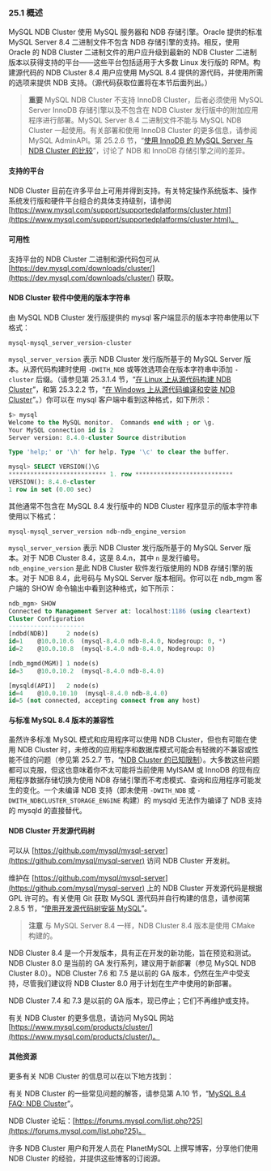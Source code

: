 ### 25.1 概述

MySQL NDB Cluster 使用 MySQL 服务器和 NDB 存储引擎。Oracle 提供的标准 MySQL Server 8.4 二进制文件不包含 NDB 存储引擎的支持。相反，使用 Oracle 的 NDB Cluster 二进制文件的用户应升级到最新的 NDB Cluster 二进制版本以获得支持的平台——这些平台包括适用于大多数 Linux 发行版的 RPM。构建源代码的 NDB Cluster 8.4 用户应使用 MySQL 8.4 提供的源代码，并使用所需的选项来提供 NDB 支持。（源代码获取位置将在本节后面列出。）

> **重要**
> MySQL NDB Cluster 不支持 InnoDB Cluster，后者必须使用 MySQL Server InnoDB 存储引擎以及不包含在 NDB Cluster 发行版中的附加应用程序进行部署。MySQL Server 8.4 二进制文件不能与 MySQL NDB Cluster 一起使用。有关部署和使用 InnoDB Cluster 的更多信息，请参阅 MySQL AdminAPI。第 25.2.6 节，“[使用 InnoDB 的 MySQL Server 与 NDB Cluster 的比较](#mysql-server-using-innodb-compared-with-ndb-cluster)”，讨论了 NDB 和 InnoDB 存储引擎之间的差异。

#### 支持的平台

NDB Cluster 目前在许多平台上可用并得到支持。有关特定操作系统版本、操作系统发行版和硬件平台组合的具体支持级别，请参阅 [https://www.mysql.com/support/supportedplatforms/cluster.html](https://www.mysql.com/support/supportedplatforms/cluster.html)。

#### 可用性

支持平台的 NDB Cluster 二进制和源代码包可从 [https://dev.mysql.com/downloads/cluster/](https://dev.mysql.com/downloads/cluster/) 获取。

#### NDB Cluster 软件中使用的版本字符串

由 MySQL NDB Cluster 发行版提供的 mysql 客户端显示的版本字符串使用以下格式：

```
mysql-mysql_server_version-cluster
```

`mysql_server_version` 表示 NDB Cluster 发行版所基于的 MySQL Server 版本。从源代码构建时使用 `-DWITH_NDB` 或等效选项会在版本字符串中添加 `-cluster` 后缀。（请参见第 25.3.1.4 节，“[在 Linux 上从源代码构建 NDB Cluster](#building-ndb-cluster-from-source-on-linux)”，和第 25.3.2.2 节，“[在 Windows 上从源代码编译和安装 NDB Cluster](#compiling-and-installing-ndb-cluster-from-source-on-windows)”。）你可以在 mysql 客户端中看到这种格式，如下所示：

```sql
$> mysql
Welcome to the MySQL monitor.  Commands end with ; or \g.
Your MySQL connection id is 2
Server version: 8.4.0-cluster Source distribution

Type 'help;' or '\h' for help. Type '\c' to clear the buffer.

mysql> SELECT VERSION()\G
*************************** 1. row ***************************
VERSION(): 8.4.0-cluster
1 row in set (0.00 sec)
```

其他通常不包含在 MySQL 8.4 发行版中的 NDB Cluster 程序显示的版本字符串使用以下格式：

```
mysql-mysql_server_version ndb-ndb_engine_version
```

`mysql_server_version` 表示 NDB Cluster 发行版所基于的 MySQL Server 版本。对于 NDB Cluster 8.4，这是 8.4.n，其中 `n` 是发行编号。`ndb_engine_version` 是此 NDB Cluster 软件发行版使用的 NDB 存储引擎的版本。对于 NDB 8.4，此号码与 MySQL Server 版本相同。你可以在 ndb_mgm 客户端的 SHOW 命令输出中看到这种格式，如下所示：

```sql
ndb_mgm> SHOW
Connected to Management Server at: localhost:1186 (using cleartext)
Cluster Configuration
---------------------
[ndbd(NDB)]     2 node(s)
id=1    @10.0.10.6  (mysql-8.4.0 ndb-8.4.0, Nodegroup: 0, *)
id=2    @10.0.10.8  (mysql-8.4.0 ndb-8.4.0, Nodegroup: 0)

[ndb_mgmd(MGM)] 1 node(s)
id=3    @10.0.10.2  (mysql-8.4.0 ndb-8.4.0)

[mysqld(API)]   2 node(s)
id=4    @10.0.10.10  (mysql-8.4.0 ndb-8.4.0)
id=5 (not connected, accepting connect from any host)
```

#### 与标准 MySQL 8.4 版本的兼容性

虽然许多标准 MySQL 模式和应用程序可以使用 NDB Cluster，但也有可能在使用 NDB Cluster 时，未修改的应用程序和数据库模式可能会有轻微的不兼容或性能不佳的问题（参见第 25.2.7 节，“[NDB Cluster 的已知限制](#known-limitations-of-ndb-cluster)）。大多数这些问题都可以克服，但这也意味着你不太可能将当前使用 MyISAM 或 InnoDB 的现有应用程序数据存储切换为使用 NDB 存储引擎而不考虑模式、查询和应用程序可能发生的变化。一个未编译 NDB 支持（即未使用 `-DWITH_NDB` 或 `-DWITH_NDBCLUSTER_STORAGE_ENGINE` 构建）的 mysqld 无法作为编译了 NDB 支持的 mysqld 的直接替代。

#### NDB Cluster 开发源代码树

可以从 [https://github.com/mysql/mysql-server](https://github.com/mysql/mysql-server) 访问 NDB Cluster 开发树。

维护在 [https://github.com/mysql/mysql-server](https://github.com/mysql/mysql-server) 上的 NDB Cluster 开发源代码是根据 GPL 许可的。有关使用 Git 获取 MySQL 源代码并自行构建的信息，请参阅第 2.8.5 节，“[使用开发源代码树安装 MySQL](#installing-mysql-using-a-development-source-tree)”。

> **注意**
> 与 MySQL Server 8.4 一样，NDB Cluster 8.4 版本是使用 CMake 构建的。

NDB Cluster 8.4 是一个开发版本，具有正在开发的新功能，旨在预览和测试。NDB Cluster 8.0 是当前的 GA 发行系列，建议用于新部署（参见 MySQL NDB Cluster 8.0）。NDB Cluster 7.6 和 7.5 是以前的 GA 版本，仍然在生产中受支持，尽管我们建议将 NDB Cluster 8.0 用于计划在生产中使用的新部署。

NDB Cluster 7.4 和 7.3 是以前的 GA 版本，现已停止；它们不再维护或支持。

有关 NDB Cluster 的更多信息，请访问 MySQL 网站 [https://www.mysql.com/products/cluster/](https://www.mysql.com/products/cluster/)。

#### 其他资源

更多有关 NDB Cluster 的信息可以在以下地方找到：

有关 NDB Cluster 的一些常见问题的解答，请参见第 A.10 节，“[MySQL 8.4 FAQ: NDB Cluster](#mysql-8-4-faq-ndb-cluster)”。

NDB Cluster 论坛：[https://forums.mysql.com/list.php?25](https://forums.mysql.com/list.php?25)。

许多 NDB Cluster 用户和开发人员在 PlanetMySQL 上撰写博客，分享他们使用 NDB Cluster 的经验，并提供这些博客的订阅源。